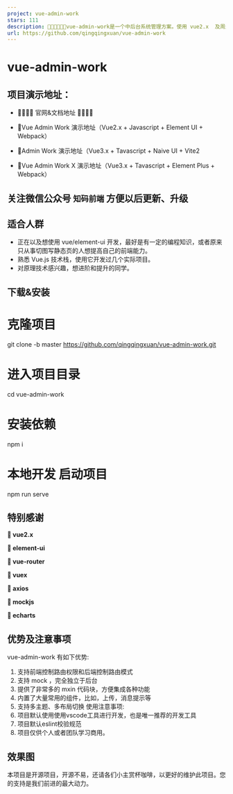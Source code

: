 ```yaml
---
project: vue-admin-work
stars: 111
description: 🎉🎉🚀🚀🚀🚀vue-admin-work是一个中后台系统管理方案。使用 vue2.x  及周边全家桶工具开发而来。支持多种功能，不同角色权限🚀🚀🚀🎉🎉
url: https://github.com/qingqingxuan/vue-admin-work
---
```


vue-admin-work
==============

项目演示地址：
-------

-   🚀🚀🚀🚀 官网&文档地址 🚀🚀🚀🚀
    
-   🎉Vue Admin Work 演示地址（Vue2.x + Javascript + Element UI + Webpack）
    
-   🎉Admin Work 演示地址（Vue3.x + Tavascript + Naive UI + Vite2
    
-   🎉Vue Admin Work X 演示地址（Vue3.x + Tavascript + Element Plus + Webpack）
    

关注微信公众号 `知码前端` 方便以后更新、升级
------------------------

适合人群
----

-   正在以及想使用 vue/element-ui 开发，最好是有一定的编程知识，或者原来只从事切图写静态页的人想提高自己的前端能力。
-   熟悉 Vue.js 技术栈，使用它开发过几个实际项目。
-   对原理技术感兴趣，想进阶和提升的同学。

下载&安装
-----

# 克隆项目
git clone -b master https://github.com/qingqingxuan/vue-admin-work.git
# 进入项目目录
cd vue-admin-work
# 安装依赖
npm i
# 本地开发 启动项目
npm run serve

特别感谢
----

**🚀 vue2.x**

**🚀 element-ui**

**🚀 vue-router**

**🚀 vuex**

**🚀 axios**

**🚀 mockjs**

**🚀 echarts**

优势及注意事项
-------

vue-admin-work 有如下优势:
1. 支持前端控制路由权限和后端控制路由模式
2. 支持 mock ，完全独立于后台
3. 提供了非常多的 mxin 代码块，方便集成各种功能
4. 内置了大量常用的组件，比如，上传，消息提示等
5. 支持多主题、多布局切换
使用注意事项:
1. 项目默认使用使用vscode工具进行开发，也是唯一推荐的开发工具
2. 项目默认eslint校验规范
3. 项目仅供个人或者团队学习商用。

效果图
---

本项目是开源项目，开源不易，还请各们小主赏杯咖啡，以更好的维护此项目。您的支持是我们前进的最大动力。
